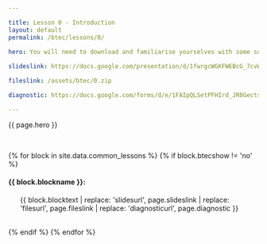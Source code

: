 ```yaml
---

title: Lesson 0 - Introduction
layout: default
permalink: /btec/lessons/0/

hero: You will need to download and familiarise yourselves with some software if you are to continue with this course. Below are instructions on which resources we will use and what you should download.</p><p>(adapted from <a href="http://vknight.org/cfm/labsheets/01-variables-conditionals-loops/" target="_blank">here</a>)
    
slideslink: https://docs.google.com/presentation/d/1fwrgcWGKFWEBcG_7cvWVXd3u40fIQP8XqWheDiwGZLk/export/pdf

fileslink: /assets/btec/0.zip

diagnostic: https://docs.google.com/forms/d/e/1FAIpQLSetPFHIrd_JR0GectsKPU794i4l3JD6d3JU0YYIFngxHtusUA/viewform?usp=sf_link

---
```


<p>{{ page.hero }}</p>
<br/>

{% for block in site.data.common_lessons %}
  {% if block.btecshow != 'no' %}
  <h4 id="{{ block.idtag }}">{{ block.blockname }}:</h4>
  <ul>
    {{ block.blocktext | replace: 'slidesurl', page.slideslink | replace: 'filesurl', page.fileslink | replace: 'diagnosticurl', page.diagnostic }}
  </ul>
  <br/>
  {% endif %}
{% endfor %}
<br/>
